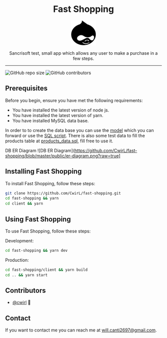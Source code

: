 <div align="center">
  <h1>Fast Shopping</h1>

<a href="#">
  <img
    height="80"
    width="80"
    alt="logo"
    src="https://raw.githubusercontent.com/CwirL/fast-shopping/master/client/src/assets/images/logo.svg"
  />
</a>

<p>Sancrisoft test, small app which allows any user to make a purchase in a few steps.</p>
</div>

<hr />

![GitHub repo size](https://img.shields.io/github/repo-size/cwirl/fast-shopping?style=plastic)
![GitHub contributors](https://img.shields.io/github/contributors/cwirl/fast-shopping?style=plastic)

## Prerequisites

Before you begin, ensure you have met the following requirements:

* You have installed the latest version of node js.
* You have installed the latest version of yarn.
* You have installed MySQL data base.

In order to to create the data base you can use the [model](https://github.com/CwirL/fast-shopping/blob/master/db/fast_shopping_app.mwb) which you can forward  or use the [SQL script](https://github.com/CwirL/fast-shopping/blob/master/db/database.sql). There is also some test data to fill the products table at [products_data.sql](https://github.com/CwirL/fast-shopping/blob/master/db/products_data.sql), fill free to use it.

DB ER Diagram
![DB ER Diagram](https://github.com/CwirL/fast-shopping/blob/master/public/er-diagram.png?raw=true]

## Installing Fast Shopping

To install Fast Shopping, follow these steps:

```sh 
git clone https://github.com/CwirL/fast-shopping.git
cd fast-shopping && yarn
cd client && yarn
```

## Using Fast Shopping

To use  Fast Shopping, follow these steps:

Development: 
```sh 
cd fast-shopping && yarn dev
```

Production:
```sh 
cd fast-shopping/client && yarn build
cd .. && yarn start
```


## Contributors

* [@cwirl](https://github.com/cwirl) 📖

## Contact

If you want to contact me you can reach me at <will.canti2697@gmail.com>.